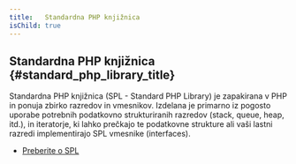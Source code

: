 ```yaml
---
title:   Standardna PHP knjižnica
isChild: true
---
```


## Standardna PHP knjižnica {#standard_php_library_title}

Standardna PHP knjižnica (SPL - Standard PHP Library) je zapakirana v PHP in ponuja zbirko razredov in vmesnikov. Izdelana je primarno iz pogosto uporabe potrebnih podatkovno strukturiranih razredov (stack, queue, heap, itd.), in iteratorje, ki lahko prečkajo te podatkovne strukture ali vaši lastni razredi implementirajo SPL vmesnike (interfaces).

* [Preberite o SPL][spl]

[spl]: http://php.net/manual/en/book.spl.php 
